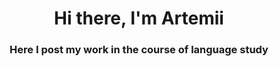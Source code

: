 <div id="header" align="center">
  <h1> Hi there, I'm Artemii </h1>
  <h3> Here I post my work in the course of language study </h3>
</div>
<!--
**Armiizh/Armiizh** is a ✨ _special_ ✨ repository because its `README.md` (this file) appears on your GitHub profile.

Here are some ideas to get you started:

- 🔭 I’m currently working on ...
- 🌱 I’m currently learning ...
- 👯 I’m looking to collaborate on ...
- 🤔 I’m looking for help with ...
- 💬 Ask me about ...
- 📫 How to reach me: ...
- 😄 Pronouns: ...
- ⚡ Fun fact: ...
-->
